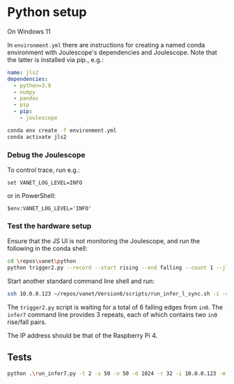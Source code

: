 # Python setup

On Windows 11

In `environment.yml` there are instructions for creating a named conda environment with Joulescope's dependencies and Joulescope. Note that the latter is installed via pip., e.g.:

```yaml
name: jls2
dependencies:
  - python=3.9
  - numpy
  - pandas
  - pip
  - pip:
    - joulescope
```


```bash
conda env create -f environment.yml
conda activate jls2
```

### Debug the Joulescope

To control trace, run e.g.:

```
set VANET_LOG_LEVEL=INFO
```

or in PowerShell:

```PS
$env:VANET_LOG_LEVEL='INFO'
```

### Test the hardware setup

Ensure that the JS UI is not monitoring the Joulescope, and run the following in the conda shell:

```bash
cd \repos\vanet\python
python trigger2.py --record --start rising --end falling --count 1 --jls_version 1 --display_stats --event_count 6
```

Start another standard command line shell and run:

```bash
ssh 10.0.0.123 ~/repos/vanet/Version6/scripts/run_infer_l_sync.sh -i -v 1 -s 20 -d 1024 -t 2 -a 3 -c 50
```

The `trigger2.py` script is waiting for a total of 6 falling edges from `in0`. The `infer7` command line provides 3 repeats, each of which contains two `in0` rise/fall pairs.

The IP address should be that of the Raspberry Pi 4.

## Tests

```bash
python .\run_infer7.py -t 2 -s 50 -n 50 -d 1024 -r 32 -i 10.0.0.123 -m 3 -o data3
```
